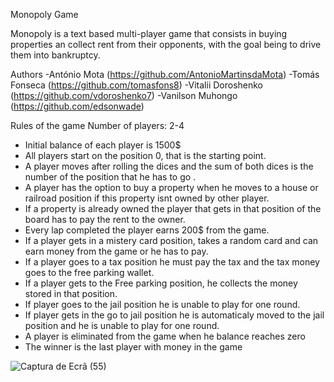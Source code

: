 Monopoly Game

Monopoly is a text based multi-player game that consists in buying properties an collect rent from their opponents, with the goal being to drive them into bankruptcy.


Authors
-António Mota (https://github.com/AntonioMartinsdaMota)
-Tomás Fonseca (https://github.com/tomasfons8)
-Vitalii Doroshenko (https://github.com/vdoroshenko7)
-Vanilson Muhongo (https://github.com/edsonwade)

Rules of the game
Number of players: 2-4

- Initial balance of each player is 1500$
- All players start on the position 0, that is the starting point.
- A player moves after rolling the dices and the sum of both dices is the number of the position that he has to go .
- A player has the option to buy a property when he moves to a house or railroad position if this property isnt owned by other player.
- If a property is already owned the player that gets in that position of the board has to pay the rent to the owner.
- Every lap completed the player earns 200$ from the game.
- If a player gets in a mistery card position, takes a random card and can earn money from the game or he has to pay.
- If a player goes to a tax position he must pay the tax and the tax money goes to the free parking wallet.
- If a player gets to the Free parking position, he collects the money stored in that position.
- If player goes to the jail position he is unable to play for one round.
- If player gets in the go to jail position he is automaticaly moved to the jail position and he is unable to play for one round.
- A player is eliminated from the game when he balance reaches zero
- The winner is the last player with money in the game

![Captura de Ecrã (55)](https://user-images.githubusercontent.com/97283928/155375767-baa442df-56e5-4a86-a960-f19cc765a9e1.png)
